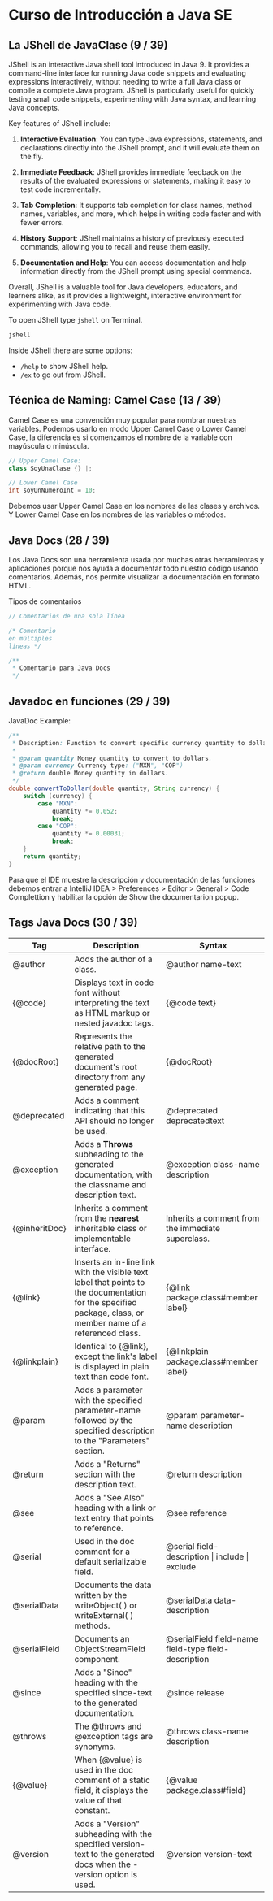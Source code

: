 # Curso de Introducción a Java SE

## La JShell de JavaClase (9 / 39)

JShell is an interactive Java shell tool introduced in Java 9. It provides a command-line interface for running Java code snippets and evaluating expressions interactively, without needing to write a full Java class or compile a complete Java program. JShell is particularly useful for quickly testing small code snippets, experimenting with Java syntax, and learning Java concepts.

Key features of JShell include:

1. **Interactive Evaluation**: You can type Java expressions, statements, and declarations directly into the JShell prompt, and it will evaluate them on the fly.

2. **Immediate Feedback**: JShell provides immediate feedback on the results of the evaluated expressions or statements, making it easy to test code incrementally.

3. **Tab Completion**: It supports tab completion for class names, method names, variables, and more, which helps in writing code faster and with fewer errors.

4. **History Support**: JShell maintains a history of previously executed commands, allowing you to recall and reuse them easily.

5. **Documentation and Help**: You can access documentation and help information directly from the JShell prompt using special commands.

Overall, JShell is a valuable tool for Java developers, educators, and learners alike, as it provides a lightweight, interactive environment for experimenting with Java code.

To open JShell type `jshell` on Terminal.

```sh
jshell
```

Inside JShell there are some options:

- `/help` to show JShell help.
- `/ex` to go out from JShell.

## Técnica de Naming: Camel Case (13 / 39)

Camel Case es una convención muy popular para nombrar nuestras variables. Podemos usarlo en modo Upper Camel Case o Lower Camel Case, la diferencia es si comenzamos el nombre de la variable con mayúscula o minúscula.

```Java
// Upper Camel Case:
class SoyUnaClase {} |;

// Lower Camel Case
int soyUnNumeroInt = 10;
```

Debemos usar Upper Camel Case en los nombres de las clases y archivos. Y Lower Camel Case en los nombres de las variables o métodos.

## Java Docs (28 / 39)

Los Java Docs son una herramienta usada por muchas otras herramientas y aplicaciones porque nos ayuda a documentar todo nuestro código usando comentarios. Además, nos permite visualizar la documentación en formato HTML.

Tipos de comentarios

```Java
// Comentarios de una sola línea

/* Comentario
en múltiples
líneas */

/**
 * Comentario para Java Docs
 */
```

## Javadoc en funciones (29 / 39)

JavaDoc Example:

```java
/**
 * Description: Function to convert specific currency quantity to dollar.
 *
 * @param quantity Money quantity to convert to dollars.
 * @param currency Currency type: ("MXN", "COP")
 * @return double Money quantity in dollars.
 */
double convertToDollar(double quantity, String currency) {
    switch (currency) {
        case "MXN":
            quantity *= 0.052;
            break;
        case "COP":
            quantity *= 0.00031;
            break;
    }
    return quantity;
}
```

Para que el IDE muestre la descripción y documentación de las funciones debemos entrar a IntelliJ IDEA > Preferences > Editor > General > Code Complettion y habilitar la opción de Show the documentarion popup.

## Tags Java Docs (30 / 39)

| Tag            | Description                                                                                                                  | Syntax                                 |
|----------------|------------------------------------------------------------------------------------------------------------------------------|----------------------------------------|
| @author        | Adds the author of a class.                                                                                                   | @author name-text                      |
| {@code}        | Displays text in code font without interpreting the text as HTML markup or nested javadoc tags.                               | {@code text}                           |
| {@docRoot}     | Represents the relative path to the generated document's root directory from any generated page.                              | {@docRoot}                             |
| @deprecated    | Adds a comment indicating that this API should no longer be used.                                                             | @deprecated deprecatedtext             |
| @exception     | Adds a **Throws** subheading to the generated documentation, with the classname and description text.                         | @exception class-name description      |
| {@inheritDoc}  | Inherits a comment from the **nearest** inheritable class or implementable interface.                                         | Inherits a comment from the immediate superclass. |
| {@link}        | Inserts an in-line link with the visible text label that points to the documentation for the specified package, class, or member name of a referenced class. | {@link package.class#member label} |
| {@linkplain}   | Identical to {@link}, except the link's label is displayed in plain text than code font.                                      | {@linkplain package.class#member label}|
| @param         | Adds a parameter with the specified parameter-name followed by the specified description to the "Parameters" section.         | @param parameter-name description      |
| @return        | Adds a "Returns" section with the description text.                                                                           | @return description                    |
| @see           | Adds a "See Also" heading with a link or text entry that points to reference.                                                 | @see reference                         |
| @serial        | Used in the doc comment for a default serializable field.                                                                     | @serial field-description \| include \| exclude |
| @serialData    | Documents the data written by the writeObject( ) or writeExternal( ) methods.                                                 | @serialData data-description           |
| @serialField   | Documents an ObjectStreamField component.                                                                                     | @serialField field-name field-type field-description |
| @since         | Adds a "Since" heading with the specified since-text to the generated documentation.                                          | @since release                         |
| @throws        | The @throws and @exception tags are synonyms.                                                                                 | @throws class-name description         |
| {@value}       | When {@value} is used in the doc comment of a static field, it displays the value of that constant.                           | {@value package.class#field}           |
| @version       | Adds a "Version" subheading with the specified version-text to the generated docs when the -version option is used.           | @version version-text                  |
